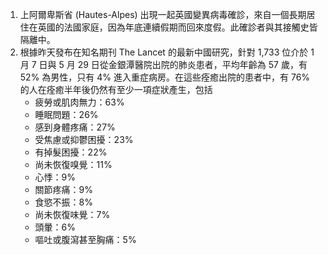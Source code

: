 1. 上阿爾卑斯省 \(Hautes-Alpes\) 出現一起英國變異病毒確診，來自一個長期居住在英國的法國家庭，因為年底連續假期而回來度假。此確診者與其接觸史皆隔離中。
1. 根據昨天發布在知名期刊 The Lancet 的最新中國研究，針對 1,733 位介於 1 月 7 日與 5 月 29 日從金銀潭醫院出院的肺炎患者，平均年齡為 57 歲，有 52% 為男性，只有 4% 進入重症病房。在這些痊癒出院的患者中，有 76% 的人在痊癒半年後仍然有至少一項症狀產生，包括
   * 疲勞或肌肉無力：63%
   * 睡眠問題：26%
   * 感到身體疼痛：27%
   * 受焦慮或抑鬱困擾：23%
   * 有掉髮困擾：22%
   * 尚未恢復嗅覺：11%
   * 心悸：9%
   * 關節疼痛：9%
   * 食慾不振：8%
   * 尚未恢復味覺：7%
   * 頭暈：6%
   * 嘔吐或腹瀉甚至胸痛：5%